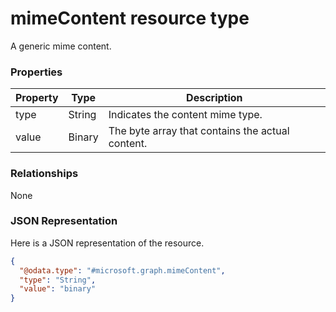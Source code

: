 ﻿# mimeContent resource type

A generic mime content.
### Properties
|Property|Type|Description|
|---|---|---|
|type|String|Indicates the content mime type.|
|value|Binary|The byte array that contains the actual content.|

### Relationships
None
### JSON Representation
Here is a JSON representation of the resource.
<!-- {
  "blockType": "resource",
  "keyProperty": "id",
  "@odata.type": "microsoft.graph.mimeContent"
}
-->
```json
{
  "@odata.type": "#microsoft.graph.mimeContent",
  "type": "String",
  "value": "binary"
}
```


